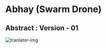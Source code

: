 <h1>Abhay (Swarm Drone)</h1>

<h2>Abstract : Version - 01 </h2>

<img src="https://5.imimg.com/data5/SELLER/Default/2023/12/372320448/ZU/JZ/NA/205413057/f450-surveillance-drone.jpg" alt="tranlator-img">
